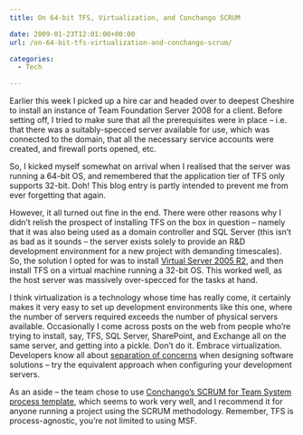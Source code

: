 ```yaml
---
title: On 64-bit TFS, Virtualization, and Conchango SCRUM

date: 2009-01-23T12:01:00+00:00
url: /on-64-bit-tfs-virtualization-and-conchango-scrum/

categories:
  - Tech

---
```

<!--kg-card-begin: html-->

Earlier this week I picked up a hire car and headed over to deepest Cheshire to install an instance of Team Foundation Server 2008 for a client. Before setting off, I tried to make sure that all the prerequisites were in place – i.e. that there was a suitably-specced server available for use, which was connected to the domain, that all the necessary service accounts were created, and firewall ports opened, etc.

So, I kicked myself somewhat on arrival when I realised that the server was running a 64-bit OS, and remembered that the application tier of TFS only supports 32-bit. Doh! This blog entry is partly intended to prevent me from ever forgetting that again.

However, it all turned out fine in the end. There were other reasons why I didn’t relish the prospect of installing TFS on the box in question – namely that it was also being used as a domain controller and SQL Server (this isn’t as bad as it sounds – the server exists solely to provide an R&D development environment for a new project with demanding timescales). So, the solution I opted for was to install [Virtual Server 2005 R2][1], and then install TFS on a virtual machine running a 32-bit OS. This worked well, as the host server was massively over-specced for the tasks at hand.

I think virtualization is a technology whose time has really come, it certainly makes it very easy to set up development environments like this one, where the number of servers required exceeds the number of physical servers available. Occasionally I come across posts on the web from people who’re trying to install, say, TFS, SQL Server, SharePoint, and Exchange all on the same server, and getting into a pickle. Don’t do it. Embrace virtualization. Developers know all about [separation of concerns][2] when designing software solutions – try the equivalent approach when configuring your development servers.

As an aside – the team chose to use [Conchango’s SCRUM for Team System process template][3], which seems to work very well, and I recommend it for anyone running a project using the SCRUM methodology. Remember, TFS is process-agnostic, you’re not limited to using MSF.

<!--kg-card-end: html-->

 [1]: http://www.microsoft.com/windowsserversystem/virtualserver/
 [2]: http://en.wikipedia.org/wiki/Separation_of_concerns
 [3]: http://scrumforteamsystem.com/en/default.aspx